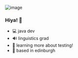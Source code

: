 ![image](https://github.com/asrasher/asrasher/assets/77159313/34cbf66b-c479-46be-9480-06b10f735869)
### Hiya! 👋

 - 💻 java dev 
 - 🔊 linguistics grad
 - 🌱 learning more about testing!
 - 🦄 based in edinburgh


<!--
**asrasher/asrasher** is a ✨ _special_ ✨ repository because its `README.md` (this file) appears on your GitHub profile.

Here are some ideas to get you started:

- 🔭 I’m currently working on ...
- 🌱 I’m currently learning ...
- 👯 I’m looking to collaborate on ...
- 🤔 I’m looking for help with ...
- 💬 Ask me about ...
- 📫 How to reach me: ...
- 😄 Pronouns: ...
- ⚡ Fun fact: ...
-->
